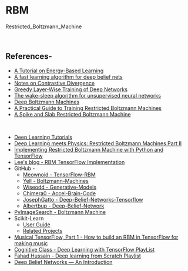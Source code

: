 # RBM
Restricted_Boltzmann_Machine

<br/>


## References-
* [A Tutorial on Energy-Based Learning](http://yann.lecun.com/exdb/publis/pdf/lecun-06.pdf)
* [A fast learning algorithm for deep belief nets](https://www.cs.toronto.edu/~hinton/absps/fastnc.pdf)
* [Notes on Contrastive Divergence](https://www.robots.ox.ac.uk/~ojw/files/NotesOnCD.pdf)
* [Greedy Layer-Wise Training of Deep Networks](https://papers.nips.cc/paper/3048-greedy-layer-wise-training-of-deep-networks.pdf)
* [The wake-sleep algorithm for unsupervised neural networks](https://www.cs.toronto.edu/~hinton/csc2535/readings/ws.pdf)
* [Deep Boltzmann Machines](http://proceedings.mlr.press/v5/salakhutdinov09a/salakhutdinov09a.pdf)
* [A Practical Guide to Training Restricted Boltzmann Machines](https://www.cs.toronto.edu/~hinton/absps/guideTR.pdf)
* [A Spike and Slab Restricted Boltzmann Machine](http://proceedings.mlr.press/v15/courville11a/courville11a.pdf)

<br/>

* [Deep Learning Tutorials](http://www.deeplearning.net/tutorial/)
* [Deep Learning meets Physics: Restricted Boltzmann Machines Part II](https://towardsdatascience.com/deep-learning-meets-physics-restricted-boltzmann-machines-part-ii-4b159dce1ffb)
* [Implementing Restricted Boltzmann Machine with Python and TensorFlow](https://rubikscode.net/2018/10/22/implementing-restricted-boltzmann-machine-with-python-and-tensorflow/)
* [Lee's blog - RBM TensorFlow Implementation](http://lyy1994.github.io/machine-learning/2017/04/17/RBM-tensorflow-implementation.html)
* GitHub - 
  + [Meownoid - TensorFlow-RBM](https://github.com/meownoid/tensorfow-rbm)
  + [Yell - Boltzmann-Machines](https://github.com/yell/boltzmann-machines)
  + [Wiseodd - Generative-Models](https://github.com/wiseodd/generative-models)
  + [Chimera0 - Accel-Brain-Code](https://github.com/chimera0/accel-brain-code)
  + [JosephGatto - Deep-Belief-Networks-Tensorflow](https://github.com/JosephGatto/Deep-Belief-Networks-Tensorflow)
  + [Albertbup - Deep-Belief-Network](https://github.com/albertbup/deep-belief-network)
* [PyImageSearch - Boltzmann Machine](https://www.pyimagesearch.com/?s=boltzmann+machine)
* Scikit-Learn
  + [User Guide](https://scikit-learn.org/stable/user_guide.html)
  + [Related Projects](https://scikit-learn.org/stable/related_projects.html)
* [Musical TensorFlow, Part 1 - How to build an RBM in TensorFlow for making music](http://danshiebler.com/2016-08-10-musical-tensorflow-part-one-the-rbm/)
* [Cognitive Class - Deep Learning with TensorFlow PlayList](https://www.youtube.com/playlist?list=PL-XeOa5hMEYxNzHM7YLRjIwE1k3VQpqEh)
* [Fahad Hussain - Deep learning from Scratch Playlist](https://www.youtube.com/playlist?list=PLtCBuHKmdxOdO88sgcFyDdL5ATg1WY-_U)
* [Deep Belief Networks — An Introduction](https://medium.com/analytics-army/deep-belief-networks-an-introduction-1d52bb867a25)
